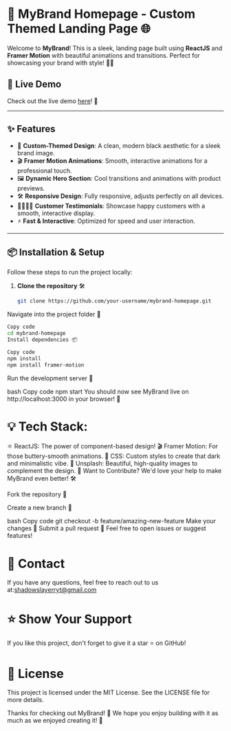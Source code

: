 # 🖤 MyBrand Homepage - Custom Themed Landing Page 🌐

Welcome to **MyBrand**! This is a sleek, landing page built using **ReactJS** and **Framer Motion** with beautiful animations and transitions. Perfect for showcasing your brand with style! 🎨✨

## 🚀 Live Demo
Check out the live demo [here](https://my-brandtemplate.vercel.app/)! 🎉

---

## ✨ Features

- 🎨 **Custom-Themed Design**: A clean, modern black aesthetic for a sleek brand image.
- 🎬 **Framer Motion Animations**: Smooth, interactive animations for a professional touch.
- 🖼️ **Dynamic Hero Section**: Cool transitions and animations with product previews.
- 🛠️ **Responsive Design**: Fully responsive, adjusts perfectly on all devices.
- 👨‍👩‍👧‍👦 **Customer Testimonials**: Showcase happy customers with a smooth, interactive display.
- ⚡ **Fast & Interactive**: Optimized for speed and user interaction.
  
---

## 📦 Installation & Setup

Follow these steps to run the project locally: 

1. **Clone the repository** 🛠️
   ```bash
   git clone https://github.com/your-username/mybrand-homepage.git
Navigate into the project folder 📂

``` bash
Copy code
cd mybrand-homepage
Install dependencies 📦
```

``` bash
Copy code
npm install
npm install framer-motion
```
Run the development server 🚀

bash
Copy code
npm start
You should now see MyBrand live on http://localhost:3000 in your browser! 🎉

# 💡 Tech Stack:

⚛️ ReactJS: The power of component-based design!
🎬 Framer Motion: For those buttery-smooth animations.
💅 CSS: Custom styles to create that dark and minimalistic vibe.
📸 Unsplash: Beautiful, high-quality images to complement the design.
🎨 Want to Contribute?
We'd love your help to make MyBrand even better! 🛠️

Fork the repository 🍴

Create a new branch 🔧

bash
Copy code
git checkout -b feature/amazing-new-feature
Make your changes 🎨
Submit a pull request 🚀
Feel free to open issues or suggest features!

# 📧 Contact

If you have any questions, feel free to reach out to us at:shadowslayerryt@gmail.com

# ⭐ Show Your Support

If you like this project, don't forget to give it a star ⭐ on GitHub!

# 📝 License

This project is licensed under the MIT License. See the LICENSE file for more details.

Thanks for checking out MyBrand! 🎉 We hope you enjoy building with it as much as we enjoyed creating it! 🖤
